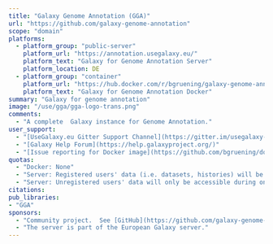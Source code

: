 ```yaml
---
title: "Galaxy Genome Annotation (GGA)"
url: "https://github.com/galaxy-genome-annotation"
scope: "domain"
platforms:
  - platform_group: "public-server"
    platform_url: "https://annotation.usegalaxy.eu/"
    platform_text: "Galaxy for Genome Annotation Server"
    platform_location: DE
  - platform_group: "container"
    platform_url: "https://hub.docker.com/r/bgruening/galaxy-genome-annotation/"
    platform_text: "Galaxy for Genome Annotation Docker"
summary: "Galaxy for genome annotation"
image: "/use/gga/gga-logo-trans.png"
comments:
  - "A complete  Galaxy instance for Genome Annotation."
user_support:
  - "[UseGalaxy.eu Gitter Support Channel](https://gitter.im/usegalaxy-eu/Lobby)"
  - "[Galaxy Help Forum](https://help.galaxyproject.org/)"
  - "[Issue reporting for Docker image](https://github.com/bgruening/docker-galaxy-genome-annotation/issues)"
quotas:
  - "Docker: None"
  - "Server: Registered users' data (i.e. datasets, histories) will be available as long as they are not deleted by the user. Once marked as deleted the datasets will be permanently removed within 14 days. If the user *purges* the dataset in the Galaxy, it will be removed immediately, permanently. An extended quota can be [requested](https://docs.google.com/forms/d/e/1FAIpQLSf9w2MOS6KOlu9XdhRSDqWnCDkzoVBqHJ3zH_My4p8D8ZgkIQ/viewform) for a limited time period in special cases."
  - "Server: Unregistered users' data will only be accessible during one browser session, using a cookie to identify your data. This cookie is not used for any other purposes (e.g. tracking or analytics.) If UseGalaxy.eu service is not accessed for 90 days, those datasets will be permanently deleted."
citations:
pub_libraries:
- "GGA"
sponsors:
  - "Community project.  See [GitHub](https://github.com/galaxy-genome-annotation) for specific components."
  - "The server is part of the European Galaxy server."
---
```

